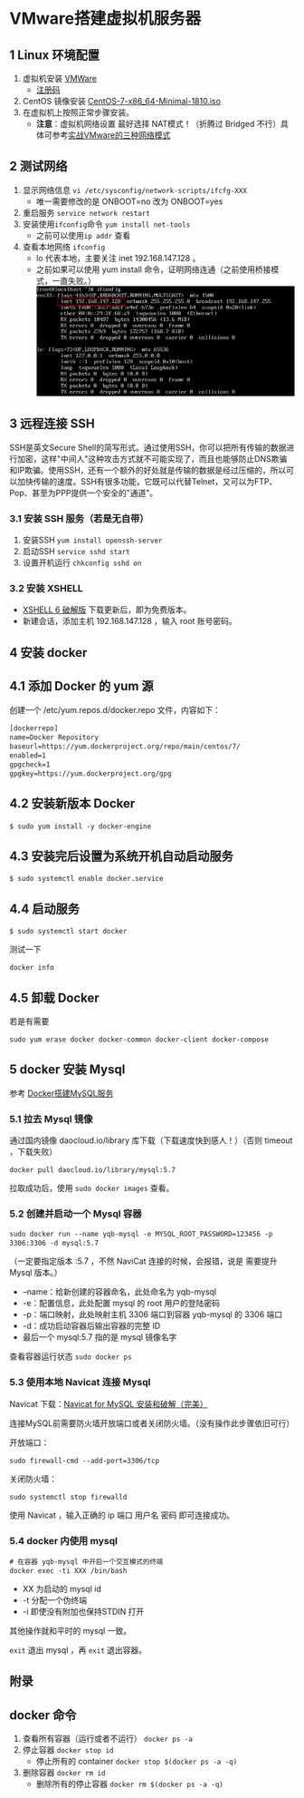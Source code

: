 # VMware搭建虚拟机服务器

## 1 Linux 环境配置

1. 虚拟机安装 [VMWare](https://my.vmware.com/web/vmware/details?downloadGroup=WKST-1510-WIN&productId=799&rPId=33369)
    - [注册码](https://www.b2fun.net/archives/146)
2. CentOS 镜像安装 [CentOS-7-x86_64-Minimal-1810.iso](https://mirrors.aliyun.com/centos/7/isos/x86_64/)
3. 在虚拟机上按照正常步骤安装。
   - **注意**：虚拟机网络设置 最好选择 NAT模式！（折腾过 Bridged 不行）具体可参考[实战VMware的三种网络模式](https://www.aneasystone.com/archives/2015/04/three-network-modes-of-vmware-in-action.html)

## 2 测试网络

1. 显示网络信息 `vi /etc/sysconfig/network-scripts/ifcfg-XXX`
   - 唯一需要修改的是 ONBOOT=no 改为 ONBOOT=yes 
2. 重启服务 `service network restart`
3. 安装使用`ifconfig`命令 `yum install net-tools`
   - 之前可以使用`ip addr` 查看
4. 查看本地网络 `ifconfig`
    - lo 代表本地，主要关注 inet 192.168.147.128 。
    - 之前如果可以使用 yum install 命令，证明网络连通（之前使用桥接模式，一直失败。）
![linux_ifconfig_result](https://raw.githubusercontent.com/514723273/.md-Pictures/master/linux_ifconfig_result.png)

## 3 远程连接 SSH

SSH是英文Secure Shell的简写形式。通过使用SSH，你可以把所有传输的数据进行加密，这样"中间人"这种攻击方式就不可能实现了，而且也能够防止DNS欺骗和IP欺骗。使用SSH，还有一个额外的好处就是传输的数据是经过压缩的，所以可以加快传输的速度。SSH有很多功能，它既可以代替Telnet，又可以为FTP、Pop、甚至为PPP提供一个安全的"通道"。

### 3.1 安装 SSH 服务（若是无自带）

1. 安装SSH `yum install openssh-server`
2. 启动SSH `service sshd start`
3. 设置开机运行 `chkconfig sshd on`

### 3.2 安装 XSHELL

- [XSHELL 6 破解版](https://blog.csdn.net/u012062455/article/details/87189358) 下载更新后，即为免费版本。
- 新建会话，添加主机 192.168.147.128 ，输入 root 账号密码。

## 4 安装 docker

## 4.1 添加 Docker 的 yum 源

创建一个 /etc/yum.repos.d/docker.repo 文件，内容如下：
```
[dockerrepo]
name=Docker Repository
baseurl=https://yum.dockerproject.org/repo/main/centos/7/
enabled=1
gpgcheck=1
gpgkey=https://yum.dockerproject.org/gpg
```

## 4.2 安装新版本 Docker

```
$ sudo yum install -y docker-engine
```

## 4.3 安装完后设置为系统开机自动启动服务

```
$ sudo systemctl enable docker.service
```
## 4.4 启动服务

```
$ sudo systemctl start docker
```

测试一下

```
docker info
```

## 4.5 卸载 Docker

若是有需要

```
sudo yum erase docker docker-common docker-client docker-compose
```

## 5 docker 安装 Mysql

参考 [Docker搭建MySQL服务](https://www.cnblogs.com/pwc1996/p/5425234.html)

### 5.1 拉去 Mysql 镜像

通过国内镜像 daocloud.io/library 库下载（下载速度快到感人！）（否则 timeout ，下载失败）
```
docker pull daocloud.io/library/mysql:5.7
```
拉取成功后，使用 `sudo docker images` 查看。

### 5.2 创建并启动一个 Mysql 容器

```
sudo docker run --name yqb-mysql -e MYSQL_ROOT_PASSWORD=123456 -p 3306:3306 -d mysql:5.7
```

（一定要指定版本 :5.7 ，不然 NaviCat 连接的时候，会报错，说是 需要提升 Mysql 版本。）

- –name：给新创建的容器命名，此处命名为 yqb-mysql
- -e：配置信息，此处配置 mysql 的 root 用户的登陆密码
- -p：端口映射，此处映射主机 3306 端口到容器 yqb-mysql 的 3306 端口
- -d：成功启动容器后输出容器的完整 ID
- 最后一个 mysql:5.7 指的是 mysql 镜像名字

查看容器运行状态 `sudo docker ps`

### 5.3 使用本地 Navicat 连接 Mysql

Navicat 下载：[Navicat for MySQL 安装和破解（完美）](https://blog.csdn.net/WYpersist/article/details/79834490)

连接MySQL前需要防火墙开放端口或者关闭防火墙。（没有操作此步骤依旧可行）

开放端口：
```
sudo firewall-cmd --add-port=3306/tcp
```
关闭防火墙：
```
sudo systemctl stop firewalld
```

使用 Navicat ，输入正确的 ip 端口 用户名 密码 即可连接成功。

### 5.4 docker 内使用 mysql

```
# 在容器 yqb-mysql 中开启一个交互模式的终端
docker exec -ti XXX /bin/bash 
```
- XX  为启动的 mysql id
- -t  分配一个伪终端
- -i  即使没有附加也保持STDIN 打开

其他操作就和平时的 mysql 一致。

`exit` 退出 mysql ，再 `exit` 退出容器。 


## 附录

## docker 命令

1. 查看所有容器（运行或者不运行） `docker ps -a`
2. 停止容器 `docker stop id`
   - 停止所有的 container `docker stop $(docker ps -a -q)`
3. 删除容器 `docker rm id`
   - 删除所有的停止容器 `docker rm $(docker ps -a -q)`